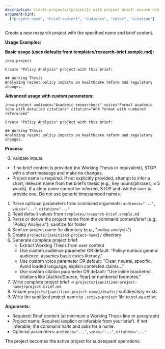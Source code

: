 ```yaml
---
description: Create projects/{project}/ with project brief; ensure drafts/ subfolder; set active
argument-hint:
  ["project-name", "brief-content", "audience", "voice", "citation"]
---
```


Create a new research project with the specified name and brief content.

**Usage Examples:**

**Basic usage (uses defaults from templates/research-brief.sample.md):**

```
/new-project

Create "Policy Analysis" project with this brief:

## Working Thesis
Analyzing recent policy impacts on healthcare reform and regulatory changes.
```

**Advanced usage with custom parameters:**

```
/new-project audience="Academic researchers" voice="Formal academic tone with detailed citations" citation="APA format with numbered references"

Create "Policy Analysis" project with this brief:

## Working Thesis
Analyzing recent policy impacts on healthcare reform and regulatory changes.
```

**Process:**

0. Validate inputs:

- If no brief content is provided (no Working Thesis or equivalent), STOP with a short message and make no changes.
- Project name is required. If not explicitly provided, attempt to infer a short, relevant name from the brief’s thesis (e.g., key nouns/phrases, ≤ 5 words). If a clear name cannot be inferred, STOP and ask the user to provide one. Do not use generic timestamped names.

1. Parse optional parameters from command arguments: `audience="..."`, `voice="..."`, `citation="..."`
2. Read default values from `templates/research-brief.sample.md`
3. Parse or derive the project name from the command content/brief (e.g., "Policy Analysis"); sanitize for folder
4. Sanitize project name for directory (e.g., "policy-analysis")
5. Create `projects/{sanitized-project-name}/` directory
6. Generate complete project brief:
   - Extract Working Thesis from user content
   - Use custom audience parameter OR default: "Policy-curious general audience; assumes basic civics literacy."
   - Use custom voice parameter OR default: "Clear, neutral, specific. Avoid loaded language; explain contested claims..."
   - Use custom citation parameter OR default: "Use inline bracketed citations like [Author/Source, Year] or numbered footnotes."
7. Write complete project brief → `projects/{sanitized-project-name}/project.brief.md`
8. Ensure `projects/{sanitized-project-name}/drafts/` subdirectory exists
9. Write the sanitized project name to `.active-project` file to set as active

**Arguments:**

- Required: Brief content (at minimum a Working Thesis line or paragraph)
- Project name: Required (explicit or inferable from your brief). If not inferable, the command halts and asks for a name.
- Optional parameters: `audience="..."`, `voice="..."`, `citation="..."`

The project becomes the active project for subsequent operations.
